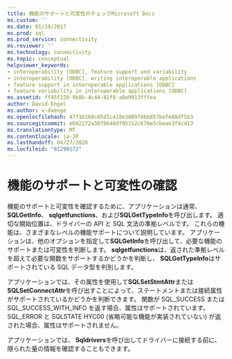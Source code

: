 ```yaml
---
title: 機能のサポートと可変性のチェックMicrosoft Docs
ms.custom: ''
ms.date: 01/19/2017
ms.prod: sql
ms.prod_service: connectivity
ms.reviewer: ''
ms.technology: connectivity
ms.topic: conceptual
helpviewer_keywords:
- interoperability [ODBC], feature support and variability
- interoperability [ODBC], writing interoperable applications
- feature support in interoperable applications [ODBC]
- feature variability in interoperable applications [ODBC]
ms.assetid: ff45f220-9b8b-4c44-82f8-a8e9913fffea
author: David-Engel
ms.author: v-daenge
ms.openlocfilehash: 47f16160c05d1c410e3889f0bb857befe88df5b3
ms.sourcegitcommit: e042272a38fb646df05152c676e5cbeae3f9cd13
ms.translationtype: MT
ms.contentlocale: ja-JP
ms.lasthandoff: 04/27/2020
ms.locfileid: "81299172"
---
```

# <a name="checking-feature-support-and-variability"></a>機能のサポートと可変性の確認
機能のサポートと可変性を確認するために、アプリケーションは通常、 **SQLGetInfo**、 **sqlgetfunctions**、および**SQLGetTypeInfo**を呼び出します。 適切な開始位置は、ドライバーの API と SQL 文法の準拠レベルです。 これらの機能は、さまざまなレベルの機能サポートについて説明しています。 アプリケーションは、他のオプションを指定して**SQLGetInfo**を呼び出して、必要な機能のサポートまたは可変性を判断します。 **sqlgetfunctions**は、返された準拠レベルを超えて必要な関数をサポートするかどうかを判断し、 **SQLGetTypeInfo**はサポートされている SQL データ型を判別します。  
  
 アプリケーションでは、その属性を使用して**SQLSetStmtAttr**または**SQLSetConnectAttr**を呼び出すことによって、ステートメントまたは接続属性がサポートされているかどうかを判断できます。 関数が SQL_SUCCESS または SQL_SUCCESS_WITH_INFO を返す場合、属性はサポートされています。SQL_ERROR と SQLSTATE HYC00 (省略可能な機能が実装されていない) が返された場合、属性はサポートされません。  
  
 アプリケーションでは、 **Sqldrivers**を呼び出してドライバーに接続する前に、限られた量の情報を確認することもできます。
